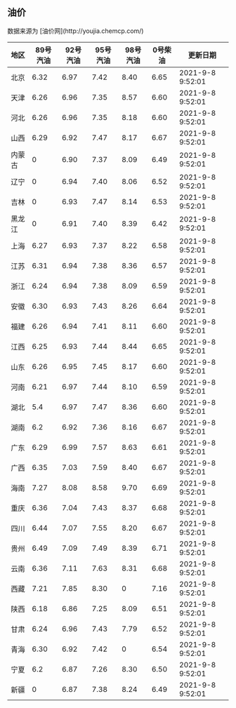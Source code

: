 
<!DOCTYPE html>
<html lang="zh-cn">
<head>
<link href="https://cdn.jsdelivr.net/gh/RookieFanzk/link/github.css" rel="stylesheet">
</head>

<body>
<h2>油价</h2>
<p>数据来源为 [油价网](http://youjia.chemcp.com/) </p>
<table>
<thead>
<tr>
<th>地区</th>
<th>89号汽油</th>
<th>92号汽油</th>
<th>95号汽油</th>
<th>98号汽油</th>
<th>0号柴油</th>
<th>更新日期</th>
</tr>
</thead>
<tbody>
<tr>
<td>北京</td>
<td>6.32</td>
<td>6.97</td>
<td>7.42</td>
<td>8.40</td>
<td>6.65</td>
<td>2021-9-8 9:52:01</td>
</tr>
<tr>
<td>天津</td>
<td>6.26</td>
<td>6.96</td>
<td>7.35</td>
<td>8.57</td>
<td>6.60</td>
<td>2021-9-8 9:52:01</td>
</tr>
<tr>
<td>河北</td>
<td>6.26</td>
<td>6.96</td>
<td>7.35</td>
<td>8.18</td>
<td>6.60</td>
<td>2021-9-8 9:52:01</td>
</tr>
<tr>
<td>山西</td>
<td>6.29</td>
<td>6.92</td>
<td>7.47</td>
<td>8.17</td>
<td>6.67</td>
<td>2021-9-8 9:52:01</td>
</tr>
<tr>
<td>内蒙古</td>
<td>0</td>
<td>6.90</td>
<td>7.37</td>
<td>8.09</td>
<td>6.49</td>
<td>2021-9-8 9:52:01</td>
</tr>
<tr>
<td>辽宁</td>
<td>0</td>
<td>6.94</td>
<td>7.40</td>
<td>8.06</td>
<td>6.52</td>
<td>2021-9-8 9:52:01</td>
</tr>
<tr>
<td>吉林</td>
<td>0</td>
<td>6.93</td>
<td>7.47</td>
<td>8.14</td>
<td>6.53</td>
<td>2021-9-8 9:52:01</td>
</tr>
<tr>
<td>黑龙江</td>
<td>0</td>
<td>6.91</td>
<td>7.40</td>
<td>8.39</td>
<td>6.42</td>
<td>2021-9-8 9:52:01</td>
</tr>
<tr>
<td>上海</td>
<td>6.27</td>
<td>6.93</td>
<td>7.37</td>
<td>8.22</td>
<td>6.58</td>
<td>2021-9-8 9:52:01</td>
</tr>
<tr>
<td>江苏</td>
<td>6.31</td>
<td>6.94</td>
<td>7.38</td>
<td>8.36</td>
<td>6.57</td>
<td>2021-9-8 9:52:01</td>
</tr>
<tr>
<td>浙江</td>
<td>6.24</td>
<td>6.94</td>
<td>7.38</td>
<td>8.09</td>
<td>6.59</td>
<td>2021-9-8 9:52:01</td>
</tr>
<tr>
<td>安徽</td>
<td>6.30</td>
<td>6.93</td>
<td>7.43</td>
<td>8.26</td>
<td>6.64</td>
<td>2021-9-8 9:52:01</td>
</tr>
<tr>
<td>福建</td>
<td>6.26</td>
<td>6.94</td>
<td>7.41</td>
<td>8.11</td>
<td>6.60</td>
<td>2021-9-8 9:52:01</td>
</tr>
<tr>
<td>江西</td>
<td>6.25</td>
<td>6.93</td>
<td>7.44</td>
<td>8.44</td>
<td>6.65</td>
<td>2021-9-8 9:52:01</td>
</tr>
<tr>
<td>山东</td>
<td>6.26</td>
<td>6.95</td>
<td>7.45</td>
<td>8.17</td>
<td>6.60</td>
<td>2021-9-8 9:52:01</td>
</tr>
<tr>
<td>河南</td>
<td>6.21</td>
<td>6.97</td>
<td>7.44</td>
<td>8.10</td>
<td>6.59</td>
<td>2021-9-8 9:52:01</td>
</tr>
<tr>
<td>湖北</td>
<td>5.4</td>
<td>6.97</td>
<td>7.47</td>
<td>8.36</td>
<td>6.60</td>
<td>2021-9-8 9:52:01</td>
</tr>
<tr>
<td>湖南</td>
<td>6.2</td>
<td>6.92</td>
<td>7.36</td>
<td>8.16</td>
<td>6.67</td>
<td>2021-9-8 9:52:01</td>
</tr>
<tr>
<td>广东</td>
<td>6.29</td>
<td>6.99</td>
<td>7.57</td>
<td>8.63</td>
<td>6.61</td>
<td>2021-9-8 9:52:01</td>
</tr>
<tr>
<td>广西</td>
<td>6.35</td>
<td>7.03</td>
<td>7.59</td>
<td>8.40</td>
<td>6.67</td>
<td>2021-9-8 9:52:01</td>
</tr>
<tr>
<td>海南</td>
<td>7.27</td>
<td>8.08</td>
<td>8.58</td>
<td>9.70</td>
<td>6.69</td>
<td>2021-9-8 9:52:01</td>
</tr>
<tr>
<td>重庆</td>
<td>6.36</td>
<td>7.04</td>
<td>7.43</td>
<td>8.37</td>
<td>6.68</td>
<td>2021-9-8 9:52:01</td>
</tr>
<tr>
<td>四川</td>
<td>6.44</td>
<td>7.07</td>
<td>7.55</td>
<td>8.20</td>
<td>6.67</td>
<td>2021-9-8 9:52:01</td>
</tr>
<tr>
<td>贵州</td>
<td>6.49</td>
<td>7.09</td>
<td>7.49</td>
<td>8.39</td>
<td>6.71</td>
<td>2021-9-8 9:52:01</td>
</tr>
<tr>
<td>云南</td>
<td>6.36</td>
<td>7.11</td>
<td>7.63</td>
<td>8.31</td>
<td>6.68</td>
<td>2021-9-8 9:52:01</td>
</tr>
<tr>
<td>西藏</td>
<td>7.21</td>
<td>7.85</td>
<td>8.30</td>
<td>0</td>
<td>7.16</td>
<td>2021-9-8 9:52:01</td>
</tr>
<tr>
<td>陕西</td>
<td>6.18</td>
<td>6.86</td>
<td>7.25</td>
<td>8.09</td>
<td>6.51</td>
<td>2021-9-8 9:52:01</td>
</tr>
<tr>
<td>甘肃</td>
<td>6.24</td>
<td>6.96</td>
<td>7.43</td>
<td>7.79</td>
<td>6.52</td>
<td>2021-9-8 9:52:01</td>
</tr>
<tr>
<td>青海</td>
<td>6.30</td>
<td>6.92</td>
<td>7.42</td>
<td>0</td>
<td>6.54</td>
<td>2021-9-8 9:52:01</td>
</tr>
<tr>
<td>宁夏</td>
<td>6.2</td>
<td>6.87</td>
<td>7.26</td>
<td>8.30</td>
<td>6.50</td>
<td>2021-9-8 9:52:01</td>
</tr>
<tr>
<td>新疆</td>
<td>0</td>
<td>6.87</td>
<td>7.38</td>
<td>8.24</td>
<td>6.49</td>
<td>2021-9-8 9:52:01</td>
</tr>
</tbody>
</table>
</body>
</html>
